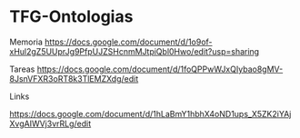 # TFG-Ontologias

Memoria
https://docs.google.com/document/d/1o9of-xHul2gZ5UUprJg9PfpUJZSHcnmMJtpiQbl0Hwo/edit?usp=sharing

Tareas
https://docs.google.com/document/d/1foQPPwWJxQIybao8gMV-8JsnVFXR3oRT8k3TlEMZXdg/edit

Links

https://docs.google.com/document/d/1hLaBmY1hbhX4oND1ups_X5ZK2iYAjXvgAIWVj3vrRLg/edit


